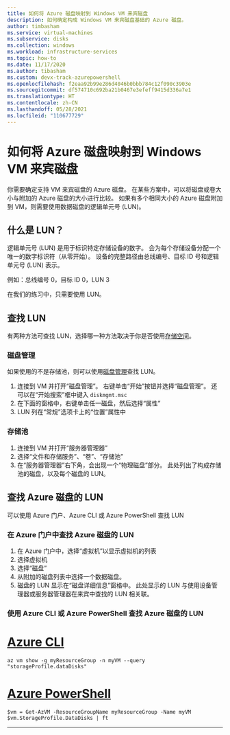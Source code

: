 ```yaml
---
title: 如何将 Azure 磁盘映射到 Windows VM 来宾磁盘
description: 如何确定构成 Windows VM 来宾磁盘基础的 Azure 磁盘。
author: timbasham
ms.service: virtual-machines
ms.subservice: disks
ms.collection: windows
ms.workload: infrastructure-services
ms.topic: how-to
ms.date: 11/17/2020
ms.author: tibasham
ms.custom: devx-track-azurepowershell
ms.openlocfilehash: f2eaa92b99e286d4046b0bbb784c12f090c3903e
ms.sourcegitcommit: df574710c692ba21b0467e3efeff9415d336a7e1
ms.translationtype: HT
ms.contentlocale: zh-CN
ms.lasthandoff: 05/28/2021
ms.locfileid: "110677729"
---
```

# <a name="how-to-map-azure-disks-to-windows-vm-guest-disks"></a>如何将 Azure 磁盘映射到 Windows VM 来宾磁盘

你需要确定支持 VM 来宾磁盘的 Azure 磁盘。 在某些方案中，可以将磁盘或卷大小与附加的 Azure 磁盘的大小进行比较。 如果有多个相同大小的 Azure 磁盘附加到 VM，则需要使用数据磁盘的逻辑单元号 (LUN)。 

## <a name="what-is-a-lun"></a>什么是 LUN？

逻辑单元号 (LUN) 是用于标识特定存储设备的数字。 会为每个存储设备分配一个唯一的数字标识符（从零开始）。 设备的完整路径由总线编号、目标 ID 号和逻辑单元号 (LUN) 表示。 

例如：总线编号 0，目标 ID 0，LUN 3

在我们的练习中，只需要使用 LUN。

## <a name="finding-the-lun"></a>查找 LUN

有两种方法可查找 LUN，选择哪一种方法取决于你是否使用[存储空间](/windows-server/storage/storage-spaces/overview)。

### <a name="disk-management"></a>磁盘管理

如果使用的不是存储池，则可以使用[磁盘管理](/windows-server/storage/disk-management/overview-of-disk-management)查找 LUN。

1. 连接到 VM 并打开“磁盘管理”。 右键单击“开始”按钮并选择“磁盘管理”。 还可以在“开始搜索”框中键入 `diskmgmt.msc`
1. 在下面的窗格中，右键单击任一磁盘，然后选择“属性”
1. LUN 列在“常规”选项卡上的“位置”属性中

### <a name="storage-pools"></a>存储池

1. 连接到 VM 并打开“服务器管理器”
1. 选择“文件和存储服务”、“卷”、“存储池”
1. 在“服务器管理器”右下角，会出现一个“物理磁盘”部分。 此处列出了构成存储池的磁盘，以及每个磁盘的 LUN。

## <a name="finding-the-lun-for-the-azure-disks"></a>查找 Azure 磁盘的 LUN

可以使用 Azure 门户、Azure CLI 或 Azure PowerShell 查找 LUN

### <a name="finding-an-azure-disks-lun-in-the-azure-portal"></a>在 Azure 门户中查找 Azure 磁盘的 LUN

1. 在 Azure 门户中，选择“虚拟机”以显示虚拟机的列表
1. 选择虚拟机
1. 选择“磁盘”
1. 从附加的磁盘列表中选择一个数据磁盘。
1. 磁盘的 LUN 显示在“磁盘详细信息”窗格中。 此处显示的 LUN 与使用设备管理器或服务器管理器在来宾中查找的 LUN 相关联。

### <a name="finding-an-azure-disks-lun-using-azure-cli-or-azure-powershell"></a>使用 Azure CLI 或 Azure PowerShell 查找 Azure 磁盘的 LUN

# <a name="azure-cli"></a>[Azure CLI](#tab/azure-cli)
```azurecli-interactive
az vm show -g myResourceGroup -n myVM --query "storageProfile.dataDisks"
```

# <a name="azure-powershell"></a>[Azure PowerShell](#tab/azure-powershell)
```azurepowershell-interactive
$vm = Get-AzVM -ResourceGroupName myResourceGroup -Name myVM
$vm.StorageProfile.DataDisks | ft
```
---
